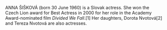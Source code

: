 ANNA ŠIŠKOVÁ (born 30 June 1960) is a Slovak actress. She won the Czech Lion award for Best Actress in 2000 for her role in the Academy Award-nominated film _Divided We Fall_.[1] Her daughters, Dorota Nvotová[2] and Tereza Nvotová are also actresses.
